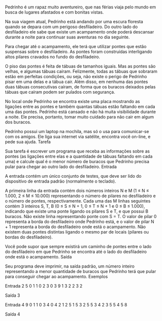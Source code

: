 Pedrinho é um rapaz muito aventureiro, que nas férias viaja pelo mundo em busca de lugares afastados e com bonitas vistas.

Na sua viagem atual, Pedrinho está andando por uma escura floresta quando se depara com um perigoso desfiladeiro. Do outro lado do desfiladeiro ele sabe que existe um acampamento onde poderá descansar durante a noite para continuar suas aventuras no dia seguinte.

Para chegar até o acampamento, ele terá que utilizar pontes que estão suspensas sobre o desfiladeiro. As pontes foram construídas interligando altos pilares cravados no fundo do desfiladeiro.

O piso das pontes é feita de tábuas de tamanhos iguais. Mas as pontes são velhas, e algumas tábuas caíram. Felizmente, todas as tábuas que sobraram estão em perfeitas condições, ou seja, não existe o perigo de Pedrinho pisar em uma delas e a tábua cair. Além disso, em nenhuma das pontes duas tábuas consecutivas caíram, de forma que os buracos deixados pelas tábuas que caíram podem ser pulados com segurança.

No local onde Pedrinho se encontra existe uma placa mostrando as ligações entre as pontes e também quantas tábuas estão faltando em cada uma das pontes. Pedrinho está cansado e não há muita visibilidade durante a noite. Ele precisa, portanto, tomar muito cuidado para não cair em algum dos buracos.

Pedrinho possui um laptop na mochila, mas só o usa para comunicar-se com os amigos. Ele liga sua internet via satélite, encontra você on-line, e pede sua ajuda.
Tarefa

Sua tarefa é escrever um programa que receba as informações sobre as pontes (as ligações entre elas e a quantidade de tábuas faltando em cada uma) e calcule qual é o menor número de buracos que Pedrinho precisa pular para chegar ao outro lado do desfiladeiro.
Entrada

A entrada contém um único conjunto de testes, que deve ser lido do dispositivo de entrada padrão (normalmente o teclado).

A primeira linha da entrada contém dois números inteiros N e M (1 ≤ N ≤ 1.000, 2 ≤ M ≤ 10.000) representando o número de pilares no desfiladeiro e o número de pontes, respectivamente. Cada uma das M linhas seguintes contém 3 inteiros S, T, B (0 ≤ S ≤ N + 1, 0 ≤ T ≤ N + 1 e 0 ≤ B ≤ 1.000), indicando que existe uma ponte ligando os pilares S e T, e que possui B buracos. Não existe linha representando ponte com S = T. O valor de pilar 0 representa a borda do desfiladeiro onde Pedrinho está, e o valor de pilar N + 1 representa a borda do desfiladeiro onde está o acampamento. Não existem duas pontes distintas ligando o mesmo par de locais (pilares ou bordas do desfiladeiro).

Você pode supor que sempre existirá um caminho de pontes entre o lado do desfiladeiro em que Pedrinho se encontra até o lado do desfiladeiro onde está o acampamento.
Saída

Seu programa deve imprimir, na saída padrão, um número inteiro representando a menor quantidade de buracos que Pedrinho terá que pular para conseguir chegar ao acampamento.
Exemplos

Entrada
2 5
0 1 1
0 2 3
0 3 9
1 3 2
2 3 2

Saída
3

Entrada
4 9
0 1 1
0 3 4
0 4 2
1 2 5
1 5 3
2 5 5
3 4 2
3 5 5
4 5 8

Saída
4
